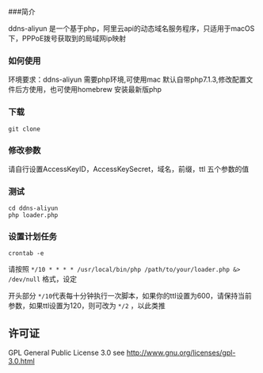 ###简介

ddns-aliyun 是一个基于php，阿里云api的动态域名服务程序，只适用于macOS下，PPPoE拨号获取到的局域网ip映射

### 如何使用

环境要求：ddns-aliyun 需要php环境,可使用mac 默认自带php7.1.3,修改配置文件后方使用，也可使用homebrew 安装最新版php

### **下载**

```git clone ```

### **修改参数**

请自行设置AccessKeyID，AccessKeySecret，域名，前缀，ttl 五个参数的值

### **测试**

```
cd ddns-aliyun
php loader.php
```

### **设置计划任务**

```
crontab -e
```

请按照  `*/10 * * * * /usr/local/bin/php /path/to/your/loader.php &> /dev/null` 格式，设定

开头部分  `*/10`代表每十分钟执行一次脚本，如果你的ttl设置为600，请保持当前参数，如果ttl设置为120，则可改为 `*/2` ，以此类推

## 许可证

 GPL General Public License 3.0 see <http://www.gnu.org/licenses/gpl-3.0.html>